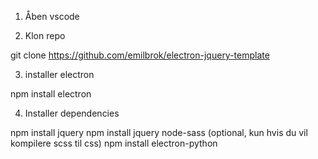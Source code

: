 1. Åben vscode

2. Klon repo

git clone https://github.com/emilbrok/electron-jquery-template

3. installer electron

npm install electron

4. Installer dependencies

npm install jquery
npm install jquery node-sass (optional, kun hvis du vil kompilere scss til css)
npm install electron-python
